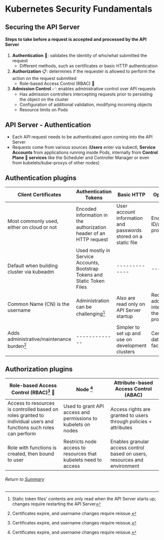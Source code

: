 # Kubernetes Security Fundamentals

## Securing the API Server

#### Steps to take before a request is accepted and processed by the API Server
1. **Authentication** 👤: validates the identity of who/what submitted the request
    - Different methods, such as certificates or basic HTTP authentication
2. **Authorization** 📋: determines if the requester is allowed to perform the action on the request submitted 
    - Role-based Access Control (RBAC) 🧢
3. **Admission Control** ✅: enables administrative control over API requests 
    - Has admission controllers intercepting requests prior to persisting the object on the cluster
    - Configuration of additional validation, modifying incoming objects
    - Resource limits on Pods

## API Server - Authentication
- Each API request needs to be authenticated upon coming into the API Server
- Requests come from various sources (**Users** enter via kubectl, **Service Accounts** from applications running inside Pods, internally from **Control Plane 🧠 services** like the Scheduler and Controller Manager or even from kubelets/kube-proxys of other nodes)

## Authentication plugins
| Client Certificates  | Authentication Tokens | Basic HTTP | OpenID Connect |
| ------------- | ------------- | ------------- | ------------- |
| Most commonly used, either on cloud or not | Encoded information in the authorization header of an HTTP request | User account information and passwords stored on a static file | Enables external ID/auth providers/services |
| Default when building cluster via kubeadm | Used mostly in Service Accounts, Bootstrap Tokens and Static Token Files | -------------  | ------------- |
| Common Name (CN) is the username | Administration can be challenging[^2] | Also are read only on API Server startup | Requires additional setup integration with the external provider/service |
| Adds administrative/maintenance burden[^1] | ------------- | Simpler to set up and use on development clusters | Centralized user database, facilitates SSO |

[^1]: Certificates expire, and username changes require reissue.
[^2]: Static token files' contents are only read when the API Server starts up; changes require restarting the API Server

## Authorization plugins
| Role-based Access Control (RBAC)[^1] 🧢  | Node [^1] | Attribute-based Access Control (ABAC) |
| ------------- | ------------- | ------------- |
| Access to resources is controlled based on roles granted to individual users and functions such roles can perform | Used to grant API access and permissions to kubelets on nodes | Access rights are granted to users through policies + attributes |
| Role with functions is created, then bound to user | Restricts node access to resources that kubelets need to access | Enables granular access control based on users, resources and environment  |

[^1]: Default authorization modules on kubeadm-based clusters

###### Return to [Summary](README.md)